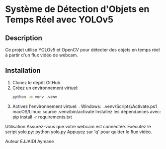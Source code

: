 # Système de Détection d'Objets en Temps Réel avec YOLOv5

## Description

Ce projet utilise YOLOv5 et OpenCV pour détecter des objets en temps réel à partir d'un flux vidéo de webcam.

## Installation

1. Clonez le dépôt GitHub.
2. Créez un environnement virtuel:
   ```bash
   python -m venv .venv
3. Activez l'environnement virtuel:
   . Windows:
   .\.venv\Scripts\Activate.ps1
    macOS/Linux:
    source .venv/bin/activate
Installez les dépendances avec:
pip install -r requirements.txt

Utilisation
Assurez-vous que votre webcam est connectée.
Exécutez le script yolo.py:
python yolo.py
Appuyez sur 'q' pour quitter le flux vidéo.

Auteur
EJJAIDI Aymane
